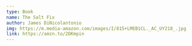 ```yaml
---
type: Book
name: The Salt Fix
author: James DiNicolantonio
img: https://m.media-amazon.com/images/I/815+LMEB1CL._AC_UY218_.jpg
link: https://amzn.to/2DKmpin
---
```

